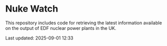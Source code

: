 # Nuke Watch

This repository includes code for retrieving the latest information available on the output of EDF nuclear power plants in the UK.

Last updated: 2025-09-01 12:33